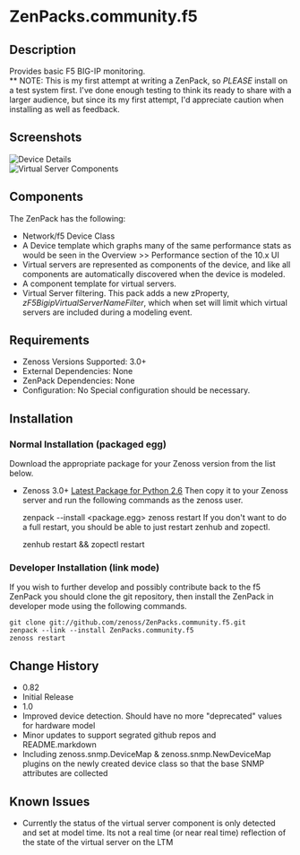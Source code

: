 # ZenPacks.community.f5
## Description
Provides basic F5 BIG-IP monitoring.  
** NOTE: This is my first attempt at writing a ZenPack, so *PLEASE* install on 
a test system first. I've done enough testing to think its ready to share with 
a larger audience, but since its my first attempt, I'd appreciate caution when 
installing as well as feedback.

## Screenshots
![Device Details](https://github.com/zenoss/ZenPacks.community.f5/raw/master/screenshots/zenoss_bigip_DeviceDetails.png)  
![Virtual Server Components](https://github.com/zenoss/ZenPacks.community.f5/raw/master/screenshots/zenoss_bigip_vs_component.png)

## Components
The ZenPack has the following:  

 * Network/f5 Device Class
 * A Device template which graphs many of the same performance stats as would be seen in the Overview >> Performance section of the 10.x UI
 * Virtual servers are represented as components of the device, and like all components are automatically discovered when the device is modeled.
 * A component template for virtual servers.  
 * Virtual Server filtering. This pack adds a new zProperty, *zF5BigipVirtualServerNameFilter*, which when set will limit which virtual servers are included during a modeling event.  

## Requirements
 * Zenoss Versions Supported: 3.0+
 * External Dependencies: None
 * ZenPack Dependencies: None
 * Configuration: No Special configuration should be necessary.

## Installation
### Normal Installation (packaged egg)
Download the appropriate package for your Zenoss version from the list
below.
 * Zenoss 3.0+ [Latest Package for Python 2.6][]
Then copy it to your Zenoss server and run the following commands as the zenoss
user.

    zenpack --install <package.egg>
    zenoss restart
If you don't want to do a full restart, you should be able to just restart
zenhub and zopectl.

	zenhub restart &&  zopectl restart

### Developer Installation (link mode)
If you wish to further develop and possibly contribute back to the f5
ZenPack you should clone the git repository, then install the ZenPack in
developer mode using the following commands.

    git clone git://github.com/zenoss/ZenPacks.community.f5.git
    zenpack --link --install ZenPacks.community.f5
    zenoss restart

## Change History
 * 0.82
  * Initial Release
 * 1.0
  * Improved device detection. Should have no more "deprecated" values for 
  hardware model 
  * Minor updates to support segrated github repos and README.markdown
  * Including zenoss.snmp.DeviceMap & zenoss.snmp.NewDeviceMap plugins on the 
  newly created device class so that the base SNMP attributes are collected

## Known Issues
 *  Currently the status of the virtual server component is only detected and 
 	set at model time. Its not a real time (or near real time) reflection of 
 	the state of the virtual server on the LTM
 	
[Latest Package for Python 2.6]: <https://github.com/downloads/zenoss/ZenPacks.community.f5/ZenPacks.community.f5-1.0-py2.6.egg>
